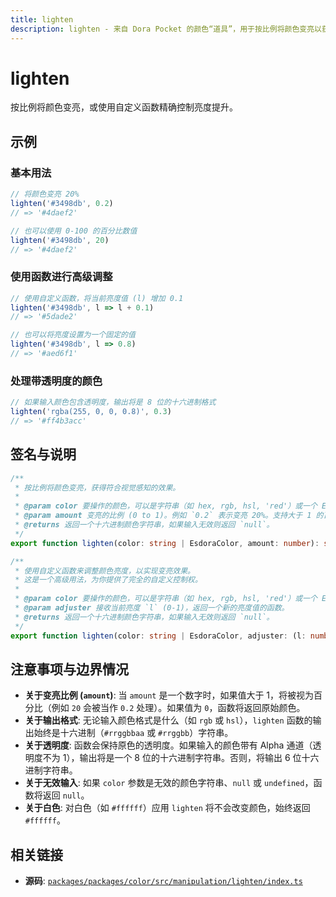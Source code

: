 ```yaml
---
title: lighten
description: lighten - 来自 Dora Pocket 的颜色“道具”，用于按比例将颜色变亮以获得符合视觉感知的效果。
---
```


# lighten

<!-- 1. 简介：一句话核心功能描述 -->

按比例将颜色变亮，或使用自定义函数精确控制亮度提升。

<!-- 2. 示例：由核心功能和从测试用例中提炼的场景组成 -->

## 示例

### 基本用法

```typescript
// 将颜色变亮 20%
lighten('#3498db', 0.2)
// => '#4daef2'

// 也可以使用 0-100 的百分比数值
lighten('#3498db', 20)
// => '#4daef2'
```

### 使用函数进行高级调整

```typescript
// 使用自定义函数，将当前亮度值 (l) 增加 0.1
lighten('#3498db', l => l + 0.1)
// => '#5dade2'

// 也可以将亮度设置为一个固定的值
lighten('#3498db', l => 0.8)
// => '#aed6f1'
```

### 处理带透明度的颜色

```typescript
// 如果输入颜色包含透明度，输出将是 8 位的十六进制格式
lighten('rgba(255, 0, 0, 0.8)', 0.3)
// => '#ff4b3acc'
```

<!-- 3. 签名与说明：合并了签名、参数、返回值的唯一技术核心 -->

## 签名与说明

```typescript
/**
 * 按比例将颜色变亮，获得符合视觉感知的效果。
 *
 * @param color 要操作的颜色，可以是字符串（如 hex, rgb, hsl, 'red'）或一个 EsdoraColor 对象。
 * @param amount 变亮的比例 (0 to 1)。例如 `0.2` 表示变亮 20%。支持大于 1 的百分比值（如 `20` 表示 20%）。
 * @returns 返回一个十六进制颜色字符串，如果输入无效则返回 `null`。
 */
export function lighten(color: string | EsdoraColor, amount: number): string | null

/**
 * 使用自定义函数来调整颜色亮度，以实现变亮效果。
 * 这是一个高级用法，为你提供了完全的自定义控制权。
 *
 * @param color 要操作的颜色，可以是字符串（如 hex, rgb, hsl, 'red'）或一个 EsdoraColor 对象。
 * @param adjuster 接收当前亮度 `l` (0-1)，返回一个新的亮度值的函数。
 * @returns 返回一个十六进制颜色字符串，如果输入无效则返回 `null`。
 */
export function lighten(color: string | EsdoraColor, adjuster: (l: number) => number): string | null
```

<!-- 4. 注意事项与边界情况：建立用户信任 -->

## 注意事项与边界情况

- **关于变亮比例 (`amount`)**: 当 `amount` 是一个数字时，如果值大于 1，将被视为百分比（例如 `20` 会被当作 `0.2` 处理）。如果值为 `0`，函数将返回原始颜色。
- **关于输出格式**: 无论输入颜色格式是什么（如 `rgb` 或 `hsl`），`lighten` 函数的输出始终是十六进制（`#rrggbbaa` 或 `#rrggbb`）字符串。
- **关于透明度**: 函数会保持原色的透明度。如果输入的颜色带有 Alpha 通道（透明度不为 1），输出将是一个 8 位的十六进制字符串。否则，将输出 6 位十六进制字符串。
- **关于无效输入**: 如果 `color` 参数是无效的颜色字符串、`null` 或 `undefined`，函数将返回 `null`。
- **关于白色**: 对白色（如 `#ffffff`）应用 `lighten` 将不会改变颜色，始终返回 `#ffffff`。

<!-- 5. 相关链接：提供相关函数及源码的链接 -->

## 相关链接

- **源码**: [`packages/packages/color/src/manipulation/lighten/index.ts`](https://github.com/esdora-js/esdora/blob/main/packages/packages/color/src/manipulation/lighten/index.ts)
